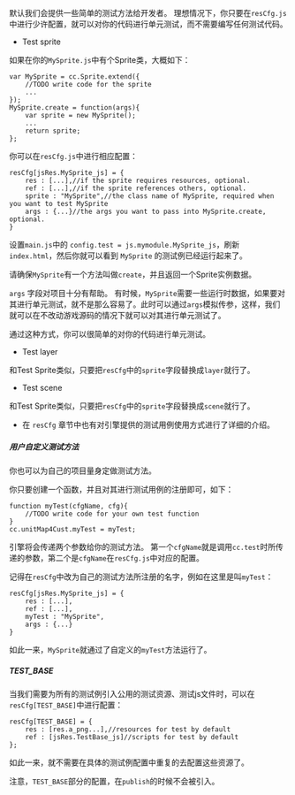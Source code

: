 默认我们会提供一些简单的测试方法给开发者。
理想情况下，你只要在`resCfg.js`中进行少许配置，就可以对你的代码进行单元测试，而不需要编写任何测试代码。

* Test sprite

如果在你的`MySprite.js`中有个Sprite类，大概如下：

```script
var MySprite = cc.Sprite.extend({
    //TODO write code for the sprite
    ...
});
MySprite.create = function(args){
    var sprite = new MySprite();
    ...
    return sprite;
};
```

你可以在`resCfg.js`中进行相应配置：

```script
resCfg[jsRes.MySprite_js] = {
    res : [...],//if the sprite requires resources, optional.
    ref : [...],//if the sprite references others, optional.
    sprite : "MySprite",//the class name of MySprite, required when you want to test MySprite
    args : {...}//the args you want to pass into MySprite.create, optional.
}
```

设置`main.js`中的 `config.test = js.mymodule.MySprite_js`，刷新 `index.html`，然后你就可以看到 `MySprite` 的测试例已经运行起来了。

请确保`MySprite`有一个方法叫做`create`，并且返回一个Sprite实例数据。

`args` 字段对项目十分有帮助。
有时候，`MySprite`需要一些运行时数据，如果要对其进行单元测试，就不是那么容易了。此时可以通过`args`模拟传参，这样，我们就可以在不改动游戏源码的情况下就可以对其进行单元测试了。

通过这种方式，你可以很简单的对你的代码进行单元测试。

* Test layer

和Test Sprite类似，只要把`resCfg`中的`sprite`字段替换成`layer`就行了。

* Test scene

和Test Sprite类似，只要把`resCfg`中的`sprite`字段替换成`scene`就行了。

* 在 `resCfg` 章节中也有对引擎提供的测试用例使用方式进行了详细的介绍。

##### 用户自定义测试方法

你也可以为自己的项目量身定做测试方法。

你只要创建一个函数，并且对其进行测试用例的注册即可，如下：

```script
function myTest(cfgName, cfg){
    //TODO write code for your own test function
}
cc.unitMap4Cust.myTest = myTest;
```

引擎将会传递两个参数给你的测试方法。
第一个`cfgName`就是调用`cc.test`时所传递的参数，第二个是`cfgName`在`resCfg.js`中对应的配置。

记得在`resCfg`中改为自己的测试方法所注册的名字，例如在这里是叫`myTest`：

```script
resCfg[jsRes.MySprite_js] = {
    res : [...],
    ref : [...],
    myTest : "MySprite",
    args : {...}
}
```

如此一来，`MySprite`就通过了自定义的`myTest`方法运行了。


##### TEST_BASE

当我们需要为所有的测试例引入公用的测试资源、测试js文件时，可以在`resCfg[TEST_BASE]`中进行配置：

```script
resCfg[TEST_BASE] = {
    res : [res.a_png...],//resources for test by default
    ref : [jsRes.TestBase_js]//scripts for test by default
};
```

如此一来，就不需要在具体的测试例配置中重复的去配置这些资源了。

注意，`TEST_BASE`部分的配置，在`publish`的时候不会被引入。
